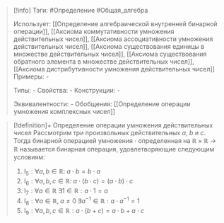 > [!info]
> Тэги: #Определение #Общая_алгебра 
> 
> Использует: [[Определение aлгебраической внутренней бинарной операции]], [[Аксиомa коммутативности умножения действительных чисел]], [[Аксиомa ассоциативности умножения действительных чисел]], [[Аксиомa существования единицы в множестве действительных чисел]], [[Аксиомa существования обратного элемента в множестве действительных чисел]], [[Аксиомa дистрибутивности умножения действительных чисел]] 
> Примеры: *-*
> 
> Типы: *-*
> Свойства: *-*
> Конструкции: *-*
> 
> Эквивалентности: *-*
> Обобщения: [[Определение операции умножения комплексных чисел]]

> [!definition]+ Определение операции умножения действительных чисел
> Рассмотрим три произвольных действительных $a$, $b$ и $c$. Тогда бинарной операцией умножения $\cdot$ определенная на $\mathbb{R \times R \rightarrow R}$ называется бинарная операция, удовлетворяющие следующим условиям:
> 1. $\text{I}_{5}: \forall a,b \in \mathbb R: \; a \cdot b = b \cdot a$
> 2. $\text{I}_{6}: \forall a,b,c \in \mathbb R: \; a \cdot (b \cdot c) = (a \cdot b) \cdot c$
> 3. $\text{I}_{7}: \forall a \in \mathbb R \; \exists 1 \in \mathbb R: a \cdot 1 = a$
> 4. $\text{I}_{8}: \forall a \in \mathbb R, \; a \neq 0 \; \exists a^{-1} \in \mathbb R: a \cdot a^{-1} = 1$
> 5. $\text{I}_{9}: \forall a, b, c \in \mathbb R: a \cdot (b + c) = a \cdot b + a \cdot c$